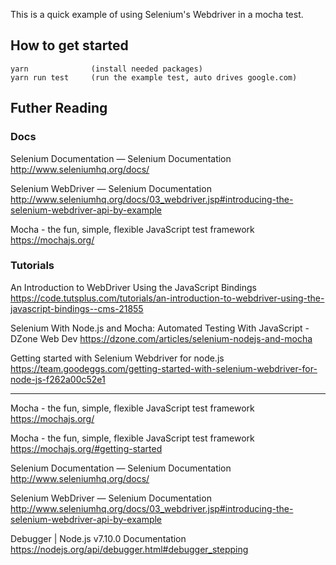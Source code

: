 

This is a quick example of using Selenium's Webdriver in a mocha test.

## How to get started

```
yarn              (install needed packages)
yarn run test     (run the example test, auto drives google.com)
```



## Futher Reading

### Docs

Selenium Documentation — Selenium Documentation
http://www.seleniumhq.org/docs/

Selenium WebDriver — Selenium Documentation
http://www.seleniumhq.org/docs/03_webdriver.jsp#introducing-the-selenium-webdriver-api-by-example


Mocha - the fun, simple, flexible JavaScript test framework
https://mochajs.org/


### Tutorials

An Introduction to WebDriver Using the JavaScript Bindings
https://code.tutsplus.com/tutorials/an-introduction-to-webdriver-using-the-javascript-bindings--cms-21855


Selenium With Node.js and Mocha: Automated Testing With JavaScript - DZone Web Dev
https://dzone.com/articles/selenium-nodejs-and-mocha


Getting started with Selenium Webdriver for node.js
https://team.goodeggs.com/getting-started-with-selenium-webdriver-for-node-js-f262a00c52e1


--------------------------


Mocha - the fun, simple, flexible JavaScript test framework
https://mochajs.org/

Mocha - the fun, simple, flexible JavaScript test framework
https://mochajs.org/#getting-started

Selenium Documentation — Selenium Documentation
http://www.seleniumhq.org/docs/

Selenium WebDriver — Selenium Documentation
http://www.seleniumhq.org/docs/03_webdriver.jsp#introducing-the-selenium-webdriver-api-by-example

Debugger | Node.js v7.10.0 Documentation
https://nodejs.org/api/debugger.html#debugger_stepping
